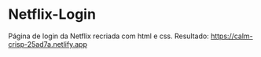 # Netflix-Login
Página de login da Netflix recriada com html e css.
Resultado: https://calm-crisp-25ad7a.netlify.app
